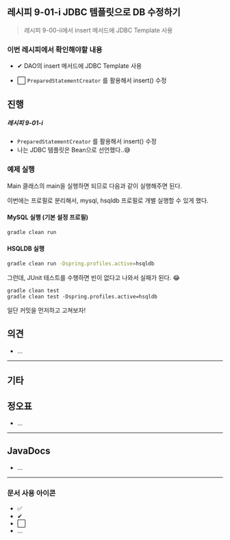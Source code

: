 ## 레시피 9-01-i JDBC 템플릿으로 DB 수정하기

> 레시피 9-00-ii에서 insert 메서드에 JDBC Template 사용
>

### 이번 레시피에서 확인해야할  내용

* ✔ DAO의 insert 메서드에 JDBC Template 사용
  
* ⬜ `PreparedStatementCreator` 를 활용해서 insert() 수정



## 진행

##### 레시피 9-01-i

* `PreparedStatementCreator` 를 활용해서 insert() 수정
* 나는 JDBC 템플릿은 Bean으로 선언했다..😅





### 예제 실행

Main 클래스의 main을 실행하면 되므로 다음과 같이 실행해주면 된다.

이번에는 프로필로 분리해서, mysql, hsqldb 프로필로 개별 실행할 수 있게 했다.

#### MySQL 실행 (기본 설정 프로필)

```bash
gradle clean run
```

#### HSQLDB 실행 

```bash
gradle clean run -Dspring.profiles.active=hsqldb
```



그런데, JUnit 테스트를 수행하면 빈이 없다고 나와서 실패가 된다. 😂

```
gradle clean test
gradle clean test -Dspring.profiles.active=hsqldb
```

일단 커밋을 먼저하고 고쳐보자!






## 의견

* ...



---

## 기타







## 정오표

* ...
  


---

## JavaDocs

* ...



---

### 문서 사용 아이콘

* ✅
* ✔
* ⬜
* ...

